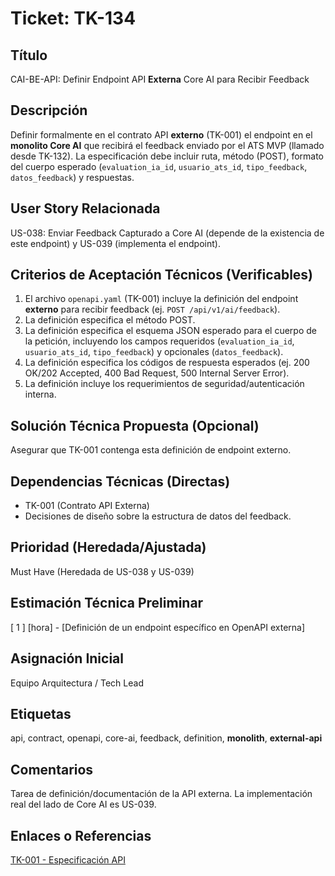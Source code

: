 # Ticket: TK-134

## Título
CAI-BE-API: Definir Endpoint API **Externa** Core AI para Recibir Feedback

## Descripción
Definir formalmente en el contrato API **externo** (TK-001) el endpoint en el **monolito Core AI** que recibirá el feedback enviado por el ATS MVP (llamado desde TK-132). La especificación debe incluir ruta, método (POST), formato del cuerpo esperado (`evaluation_ia_id`, `usuario_ats_id`, `tipo_feedback`, `datos_feedback`) y respuestas.

## User Story Relacionada
US-038: Enviar Feedback Capturado a Core AI (depende de la existencia de este endpoint) y US-039 (implementa el endpoint).

## Criterios de Aceptación Técnicos (Verificables)
1.  El archivo `openapi.yaml` (TK-001) incluye la definición del endpoint **externo** para recibir feedback (ej. `POST /api/v1/ai/feedback`).
2.  La definición especifica el método POST.
3.  La definición especifica el esquema JSON esperado para el cuerpo de la petición, incluyendo los campos requeridos (`evaluation_ia_id`, `usuario_ats_id`, `tipo_feedback`) y opcionales (`datos_feedback`).
4.  La definición especifica los códigos de respuesta esperados (ej. 200 OK/202 Accepted, 400 Bad Request, 500 Internal Server Error).
5.  La definición incluye los requerimientos de seguridad/autenticación interna.

## Solución Técnica Propuesta (Opcional)
Asegurar que TK-001 contenga esta definición de endpoint externo.

## Dependencias Técnicas (Directas)
* TK-001 (Contrato API Externa)
* Decisiones de diseño sobre la estructura de datos del feedback.

## Prioridad (Heredada/Ajustada)
Must Have (Heredada de US-038 y US-039)

## Estimación Técnica Preliminar
[ 1 ] [hora] - [Definición de un endpoint específico en OpenAPI externa]

## Asignación Inicial
Equipo Arquitectura / Tech Lead

## Etiquetas
api, contract, openapi, core-ai, feedback, definition, **monolith**, **external-api**

## Comentarios
Tarea de definición/documentación de la API externa. La implementación real del lado de Core AI es US-039.

## Enlaces o Referencias
[TK-001 - Especificación API](../tasks/tk-001-arq-definir-documentar-contrato-api-v1.md)
